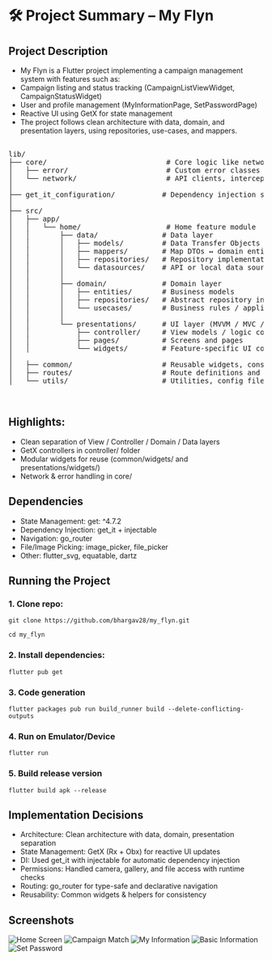 #  🛠️ Project Summary – My Flyn
## Project Description

 - My Flyn is a Flutter project implementing a campaign management system with features such as:
 - Campaign listing and status tracking (CampaignListViewWidget, CampaignStatusWidget)
 - User and profile management (MyInformationPage, SetPasswordPage)
 - Reactive UI using GetX for state management
 - The project follows clean architecture with data, domain, and presentation layers, using repositories, use-cases, and mappers.

<pre>

lib/
├── core/                            # Core logic like networking and error handling
│   ├── error/                       # Custom error classes and handlers
│   └── network/                     # API clients, interceptors, etc.
│
├── get_it_configuration/           # Dependency injection setup using get_it
│
├── src/
│   ├── app/
│   │   └── home/                    # Home feature module
│   │       ├── data/               # Data layer
│   │       │   ├── models/         # Data Transfer Objects (DTOs)
│   │       │   ├── mappers/        # Map DTOs ↔ domain entities
│   │       │   ├── repositories/   # Repository implementations
│   │       │   └── datasources/    # API or local data source logic
│   │       │
│   │       ├── domain/             # Domain layer
│   │       │   ├── entities/       # Business models
│   │       │   ├── repositories/   # Abstract repository interfaces
│   │       │   └── usecases/       # Business rules / application logic
│   │       │
│   │       └── presentations/      # UI layer (MVVM / MVC / Clean UI)
│   │           ├── controller/     # View models / logic controllers
│   │           ├── pages/          # Screens and pages
│   │           └── widgets/        # Feature-specific UI components
│
│   ├── common/                     # Reusable widgets, constants, themes, etc.
│   ├── routes/                     # Route definitions and navigation logic
│   └── utils/                      # Utilities, config files, mock data, etc.


</pre>



## Highlights:
 - Clean separation of View / Controller / Domain / Data layers
 - GetX controllers in controller/ folder
 - Modular widgets for reuse (common/widgets/ and presentations/widgets/)
 - Network & error handling in core/


## Dependencies

 - State Management: get: ^4.7.2
 - Dependency Injection: get_it + injectable
 - Navigation: go_router
 - File/Image Picking: image_picker, file_picker
 - Other: flutter_svg, equatable, dartz



## Running the Project
### 1. Clone repo:

    git clone https://github.com/bhargav28/my_flyn.git
  
    cd my_flyn

### 2. Install dependencies:

    flutter pub get

### 3. Code generation

    flutter packages pub run build_runner build --delete-conflicting-outputs

### 4. Run on Emulator/Device

    flutter run

### 5. Build release version

    flutter build apk --release


## Implementation Decisions

 - Architecture: Clean architecture with data, domain, presentation separation
 - State Management: GetX (Rx + Obx) for reactive UI updates
 - DI: Used get_it with injectable for automatic dependency injection
 - Permissions: Handled camera, gallery, and file access with runtime checks
 - Routing: go_router for type-safe and declarative navigation
 - Reusability: Common widgets & helpers for consistency


## Screenshots

![Home Screen](screenshot/a.png)
![Campaign Match](screenshot/b.png)
![My Information](screenshot/a.png)
![Basic Information](screenshot/a.png)
![Set Password](screenshot/a.png)